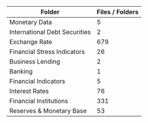 | Folder                        |   Files / Folders |
|-------------------------------|-------------------|
| Monetary Data                 |                 5 |
| International Debt Securities |                 2 |
| Exchange Rate                 |               679 |
| Financial Stress Indicators   |                26 |
| Business Lending              |                 2 |
| Banking                       |                 1 |
| Financial Indicators          |                 5 |
| Interest Rates                |                76 |
| Financial Institutions        |               331 |
| Reserves & Monetary Base      |                53 |